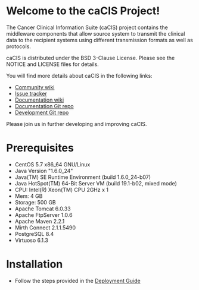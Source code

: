 Welcome to the caCIS Project!
=====================================
The Cancer Clinical Information Suite (caCIS) project contains the middleware components that allow source system to transmit the clinical data to the recipient systems using different transmission formats as well as protocols.

caCIS is distributed under the BSD 3-Clause License.
Please see the NOTICE and LICENSE files for details.

You will find more details about caCIS in the following links:

 * [Community wiki](https://wiki.nci.nih.gov/display/caEHR/caBIG+Clinical+Information+Suite+Project+Wiki)
 * [Issue tracker](https://tracker.nci.nih.gov/browse/CACIS)
 * [Documentation wiki](https://wiki.nci.nih.gov/display/caEHR/Architecture+Artifacts)
 * [Documentation Git repo](https://github.com/NCIP/cacis-docs)
 * [Development Git repo](https://github.com/NCIP/cacis)


Please join us in further developing and improving caCIS.

# Prerequisites
 * CentOS 5.7 x86_64 GNU/Linux
 * Java Version "1.6.0_24"
 * Java(TM) SE Runtime Environment (build 1.6.0_24-b07)
 * Java HotSpot(TM) 64-Bit Server VM (build 19.1-b02, mixed mode)
 * CPU: Intel(R) Xeon(TM) CPU 2GHz x 1
 * Mem: 4 GB
 * Storage: 500 GB
 * Apache Tomcat 6.0.33
 * Apache FtpServer 1.0.6
 * Apache Maven 2.2.1
 * Mirth Connect 2.1.1.5490
 * PostgreSQL 8.4
 * Virtuoso 6.1.3
 
# Installation
 * Follow the steps provided in the [Deployment Guide](https://wiki.nci.nih.gov/display/caEHR/caCIS+Deployment+Guide) 
